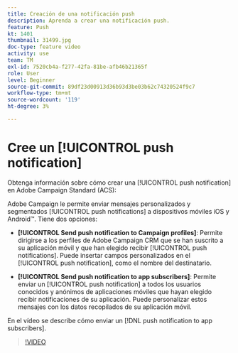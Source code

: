 ```yaml
---
title: Creación de una notificación push
description: Aprenda a crear una notificación push.
feature: Push
kt: 1401
thumbnail: 31499.jpg
doc-type: feature video
activity: use
team: TM
exl-id: 7520cb4a-f277-42fa-81be-afb46b21365f
role: User
level: Beginner
source-git-commit: 89df23d00913d36b93d3be03b62c74320524f9c7
workflow-type: tm+mt
source-wordcount: '119'
ht-degree: 3%

---
```


# Cree un [!UICONTROL push notification]

Obtenga información sobre cómo crear una [!UICONTROL push notification] en Adobe Campaign Standard (ACS):

Adobe Campaign le permite enviar mensajes personalizados y segmentados [!UICONTROL push notifications] a dispositivos móviles iOS y Android™. Tiene dos opciones:

* **[!UICONTROL Send push notification to Campaign profiles]**: Permite dirigirse a los perfiles de Adobe Campaign CRM que se han suscrito a su aplicación móvil y que han elegido recibir [!UICONTROL push notifications]. Puede insertar campos personalizados en el [!UICONTROL push notification], como el nombre del destinatario.

* **[!UICONTROL Send push notification to app subscribers]**: Permite enviar un [!UICONTROL push notification] a todos los usuarios conocidos y anónimos de aplicaciones móviles que hayan elegido recibir notificaciones de su aplicación. Puede personalizar estos mensajes con los datos recopilados de su aplicación móvil.

En el vídeo se describe cómo enviar un [!DNL push notification to app subscribers].

>[!VIDEO](https://video.tv.adobe.com/v/31499?quality=12&learn=on)
